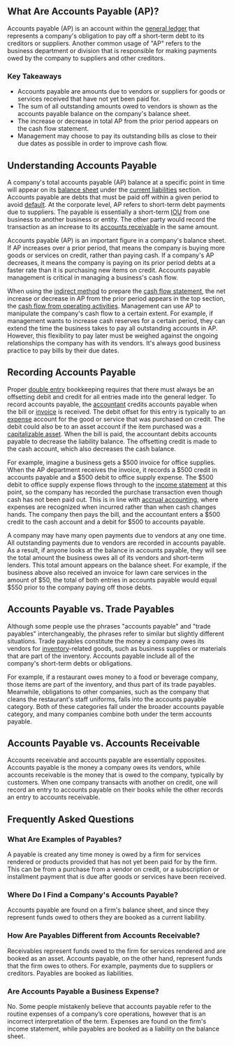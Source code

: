 ## What Are Accounts Payable (AP)?

Accounts payable (AP) is an account within the [general ledger](https://www.investopedia.com/terms/g/generalledger.asp) that represents a company's obligation to pay off a short-term debt to its creditors or suppliers. Another common usage of "AP" refers to the business department or division that is responsible for making payments owed by the company to suppliers and other creditors.

### Key Takeaways

-   Accounts payable are amounts due to vendors or suppliers for goods or services received that have not yet been paid for.
-   The sum of all outstanding amounts owed to vendors is shown as the accounts payable balance on the company's balance sheet.
-   The increase or decrease in total AP from the prior period appears on the cash flow statement.
-   Management may choose to pay its outstanding bills as close to their due dates as possible in order to improve cash flow.

## Understanding Accounts Payable

A company's total accounts payable (AP) balance at a specific point in time will appear on its [balance sheet](https://www.investopedia.com/terms/b/balancesheet.asp) under the [current liabilities](https://www.investopedia.com/terms/c/currentliabilities.asp) section. Accounts payable are debts that must be paid off within a given period to avoid [default](https://www.investopedia.com/terms/d/default2.asp). At the corporate level, AP refers to short-term debt payments due to suppliers. The payable is essentially a short-term [IOU](https://www.investopedia.com/terms/i/iou.asp) from one business to another business or entity. The other party would record the transaction as an increase to its [accounts receivable](https://www.investopedia.com/terms/a/accountsreceivable.asp) in the same amount.

Accounts payable (AP) is an important figure in a company's balance sheet. If AP increases over a prior period, that means the company is buying more goods or services on credit, rather than paying cash. If a company's AP decreases, it means the company is paying on its prior period debts at a faster rate than it is purchasing new items on credit. Accounts payable management is critical in managing a business's cash flow.

When using the [indirect method](https://www.investopedia.com/terms/i/indirect_method.asp) to prepare the [cash flow statement](https://www.investopedia.com/terms/c/cashflowstatement.asp), the net increase or decrease in AP from the prior period appears in the top section, the [cash flow from operating activities](https://www.investopedia.com/terms/c/cash-flow-from-operating-activities.asp). Management can use AP to manipulate the company's cash flow to a certain extent. For example, if management wants to increase cash reserves for a certain period, they can extend the time the business takes to pay all outstanding accounts in AP. However, this flexibility to pay later must be weighed against the ongoing relationships the company has with its vendors. It's always good business practice to pay bills by their due dates.

## Recording Accounts Payable

Proper [double entry](https://www.investopedia.com/terms/d/double-entry.asp) bookkeeping requires that there must always be an offsetting debit and credit for all entries made into the general ledger. To record accounts payable, the [accountant](https://www.investopedia.com/terms/a/accountant.asp) credits accounts payable when the bill or [invoice](https://www.investopedia.com/terms/i/invoice.asp) is received. The debit offset for this entry is typically to an [expense](https://www.investopedia.com/terms/e/expense.asp) account for the good or service that was purchased on credit. The debit could also be to an asset account if the item purchased was a [capitalizable asset](https://www.investopedia.com/terms/c/capitalasset.asp). When the bill is paid, the accountant debits accounts payable to decrease the liability balance. The offsetting credit is made to the cash account, which also decreases the cash balance.

For example, imagine a business gets a $500 invoice for office supplies. When the AP department receives the invoice, it records a $500 credit in accounts payable and a $500 debit to office supply expense. The $500 debit to office supply expense flows through to the [income statement](https://www.investopedia.com/terms/i/incomestatement.asp) at this point, so the company has recorded the purchase transaction even though cash has not been paid out. This is in line with [accrual accounting](https://www.investopedia.com/terms/a/accrualaccounting.asp), where expenses are recognized when incurred rather than when cash changes hands. The company then pays the bill, and the accountant enters a $500 credit to the cash account and a debit for $500 to accounts payable.

A company may have many open payments due to vendors at any one time. All outstanding payments due to vendors are recorded in accounts payable. As a result, if anyone looks at the balance in accounts payable, they will see the total amount the business owes all of its vendors and short-term lenders. This total amount appears on the balance sheet. For example, if the business above also received an invoice for lawn care services in the amount of $50, the total of both entries in accounts payable would equal $550 prior to the company paying off those debts.

## Accounts Payable vs. Trade Payables

Although some people use the phrases "accounts payable" and "trade payables" interchangeably, the phrases refer to similar but slightly different situations. Trade payables constitute the money a company owes its vendors for [inventory](https://www.investopedia.com/terms/i/inventory.asp)\-related goods, such as business supplies or materials that are part of the inventory. Accounts payable include all of the company's short-term debts or obligations.

For example, if a restaurant owes money to a food or beverage company, those items are part of the inventory, and thus part of its trade payables. Meanwhile, obligations to other companies, such as the company that cleans the restaurant's staff uniforms, falls into the accounts payable category. Both of these categories fall under the broader accounts payable category, and many companies combine both under the term accounts payable.

## Accounts Payable vs. Accounts Receivable

Accounts receivable and accounts payable are essentially opposites. Accounts payable is the money a company owes its vendors, while accounts receivable is the money that is owed to the company, typically by customers. When one company transacts with another on credit, one will record an entry to accounts payable on their books while the other records an entry to accounts receivable.

## Frequently Asked Questions

### What Are Examples of Payables?

A payable is created any time money is owed by a firm for services rendered or products provided that has not yet been paid for by the firm. This can be from a purchase from a vendor on credit, or a subscription or installment payment that is due after goods or services have been received.

### Where Do I Find a Company's Accounts Payable?

Accounts payable are found on a firm's balance sheet, and since they represent funds owed to others they are booked as a current liability.

### How Are Payables Different from Accounts Receivable?

Receivables represent funds owed to the firm for services rendered and are booked as an asset. Accounts payable, on the other hand, represent funds that the firm owes to others. For example, payments due to suppliers or creditors. Payables are booked as liabilities.

### Are Accounts Payable a Business Expense?

No. Some people mistakenly believe that accounts payable refer to the routine expenses of a company’s core operations, however that is an incorrect interpretation of the term. Expenses are found on the firm's income statement, while payables are booked as a liability on the balance sheet.